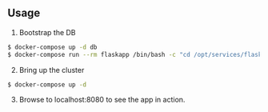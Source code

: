 ## Usage

1. Bootstrap the DB
```bash
$ docker-compose up -d db
$ docker-compose run --rm flaskapp /bin/bash -c "cd /opt/services/flaskapp/src && python -c  'import database; database.init_db()'"
```
2. Bring up the cluster
```bash
$ docker-compose up -d
```
3. Browse to localhost:8080 to see the app in action.
